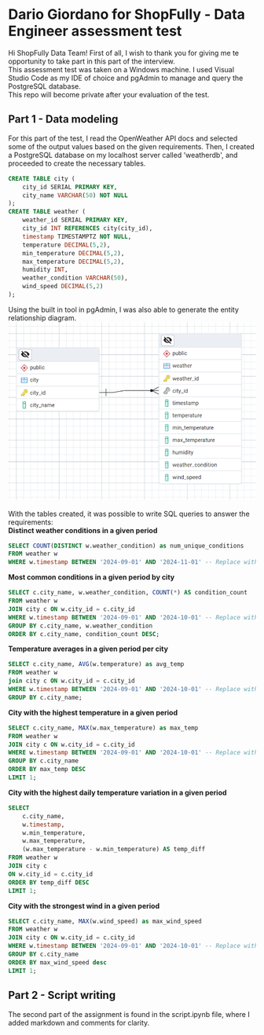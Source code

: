 # Dario Giordano for ShopFully - Data Engineer assessment test

Hi ShopFully Data Team! First of all, I wish to thank you for giving me te opportunity to take part in this part of the interview.\
This assessment test was taken on a Windows machine. I used Visual Studio Code as my IDE of choice and pgAdmin to manage and query the PostgreSQL database.\
This repo will become private after your evaluation of the test.

## Part 1 - Data modeling
For this part of the test, I read the OpenWeather API docs and selected some of the output values based on the given requirements. Then, I created a PostgreSQL database on my localhost server called 'weatherdb', and proceeded to create the necessary tables.

``` sql
CREATE TABLE city (
    city_id SERIAL PRIMARY KEY,
    city_name VARCHAR(50) NOT NULL
);
CREATE TABLE weather (
    weather_id SERIAL PRIMARY KEY,
    city_id INT REFERENCES city(city_id),
    timestamp TIMESTAMPTZ NOT NULL,
    temperature DECIMAL(5,2),
    min_temperature DECIMAL(5,2),
    max_temperature DECIMAL(5,2),
    humidity INT,
    weather_condition VARCHAR(50),
    wind_speed DECIMAL(5,2)
);
```

Using the built in tool in pgAdmin, I was also able to generate the entity relationship diagram.
![erdiag](/images/er_diagram.png)\
\
With the tables created, it was possible to write SQL queries to answer the requirements:\
**Distinct weather conditions in a given period**
``` sql
SELECT COUNT(DISTINCT w.weather_condition) as num_unique_conditions
FROM weather w
WHERE w.timestamp BETWEEN '2024-09-01' AND '2024-11-01' -- Replace with desired period
```
**Most common conditions in a given period by city**
``` sql
SELECT c.city_name, w.weather_condition, COUNT(*) AS condition_count
FROM weather w
JOIN city c ON w.city_id = c.city_id
WHERE w.timestamp BETWEEN '2024-09-01' AND '2024-10-01' -- Replace with desired period
GROUP BY c.city_name, w.weather_condition
ORDER BY c.city_name, condition_count DESC;
``` 
**Temperature averages in a given period per city**
``` sql
SELECT c.city_name, AVG(w.temperature) as avg_temp
FROM weather w
join city c ON w.city_id = c.city_id
WHERE w.timestamp BETWEEN '2024-09-01' AND '2024-10-01' -- Replace with desired period
GROUP BY c.city_name;
``` 
**City with the highest temperature in a given period**
``` sql
SELECT c.city_name, MAX(w.max_temperature) as max_temp
FROM weather w
JOIN city c ON w.city_id = c.city_id
WHERE w.timestamp BETWEEN '2024-09-01' AND '2024-10-01' -- Replace with desired period
GROUP BY c.city_name
ORDER BY max_temp DESC
LIMIT 1;
``` 
**City with the highest daily temperature variation in a given period**
``` sql
SELECT 
    c.city_name,
    w.timestamp,
    w.min_temperature,
    w.max_temperature,
    (w.max_temperature - w.min_temperature) AS temp_diff
FROM weather w
JOIN city c
ON w.city_id = c.city_id
ORDER BY temp_diff DESC
LIMIT 1;
``` 
**City with the strongest wind in a given period**
``` sql
SELECT c.city_name, MAX(w.wind_speed) as max_wind_speed
FROM weather w
JOIN city c ON w.city_id = c.city_id
WHERE w.timestamp BETWEEN '2024-09-01' AND '2024-10-01' -- Replace with desired period
GROUP BY c.city_name
ORDER BY max_wind_speed desc
LIMIT 1;
``` 

## Part 2 - Script writing
The second part of the assignment is found in the script.ipynb file, where I added markdown and comments for clarity.
